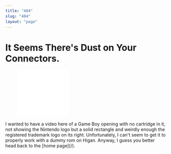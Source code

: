 ```yaml
---
title: "404"
slug: "404"
layout: "page"
---
```

# It Seems There's Dust on Your Connectors.
<figure class="game_img"><img src="/assets/404/404-1.gif" {% imagesize /assets/404/404-1.gif:props?width=320 %} alt="404"></figure>
I wanted to have a video here of a Game Boy opening with no cartridge in it, not showing the Nintendo logo but a solid rectangle and weirdly enough the registered trademark logo on its right. Unfortunately, I can't seem to get it to properly work with a dummy rom on Higan. Anyway, I guess you better head back to the [home page](/).